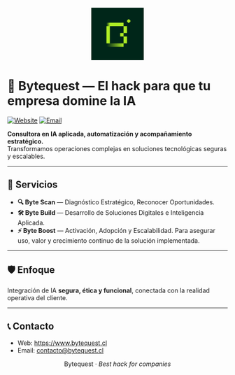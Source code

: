 <p align="center">
  <img src="./assets/logo/logo-square.png" alt="Bytequest" width="120" />
</p>

# 🧠 Bytequest — El hack para que tu empresa domine la IA

[![Website](https://img.shields.io/badge/web-bytequest.cl-2ecc71)](https://www.bytequest.cl) [![Email](https://img.shields.io/badge/email-contacto%40bytequest.cl-9b59b6)](mailto:contacto@bytequest.cl)

**Consultora en IA aplicada, automatización y acompañamiento estratégico.**  
Transformamos operaciones complejas en soluciones tecnológicas seguras y escalables.

---

## 🧩 Servicios
- **🔍 Byte Scan** — Diagnóstico Estratégico, Reconocer Oportunidades.
- **🛠️ Byte Build** — Desarrollo de Soluciones Digitales e Inteligencia Aplicada.
- **⚡ Byte Boost** — Activación, Adopción y Escalabilidad. Para asegurar uso, valor y crecimiento continuo de la solución implementada.

---

## 🛡️ Enfoque
Integración de IA **segura, ética y funcional**, conectada con la realidad operativa del cliente.

---

## 📞 Contacto
- Web: https://www.bytequest.cl  
- Email: contacto@bytequest.cl

<p align="center">Bytequest · <em>Best hack for companies</em></p>
